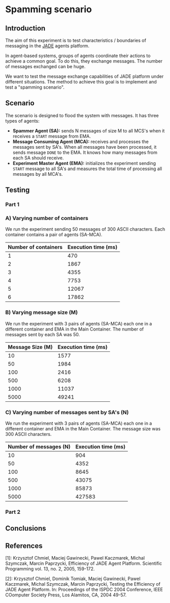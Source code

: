 # Spamming scenario

## Introduction 

The aim of this experiment is to test characteristics / boundaries of messaging in the [JADE](http://jade.tilab.com/) agents platform. 

In agent-based systems, groups of agents coordinate their actions to achieve a common goal. To do this, they exchange messages. The number of messages exchanged can be huge. 

We want to test the message exchange capabilities of JADE platform under different situations. The method to achieve this goal is to implement and test a "spamming scenario".

## Scenario

The scenario is designed to flood the system with messages. It has three types of agents:

- **Spammer Agent (SA):** sends N messages of size M to all MCS's when it receives a `START` message from EMA. 
- **Message Consuming Agent (MCA):** receives and processes the messages sent by SA's. When all messages have been processed, it sends message `DONE` to the EMA. It knows how many messages from each SA should receive. 
- **Experiment Master Agent (EMA):** initializes the experiment sending `START`  message to all SA's and measures the total time of processing all messages by all MCA's. 


## Testing

### Part 1

### A) Varying number of containers
We run the experiment sending 50 messages of 300 ASCII characters. Each container contains a pair of agents (SA-MCA).

| Number of containers 	| Execution time (ms) 	|
|----------------------	|---------------------	|
| 1                    	| 470                 	|
| 2                    	| 1867                	|
| 3                    	| 4355                	|
| 4                    	| 7753                	|
| 5                    	| 12067               	|
| 6                    	| 17862               	|


### B) Varying message size (M)

We run the experiment with 3 pairs of agents (SA-MCA) each one in a different container and EMA in the Main Container. The number of messages sent by each SA was 50.

| Message Size (M) 	| Execution time (ms) 	|
|------------------	|---------------------	|
| 10               	| 1577                	|
| 50               	| 1984                	|
| 100              	| 2416                	|
| 500              	| 6208                	|
| 1000             	| 11037               	|
| 5000             	| 49241               	|


### C) Varying number of messages sent by SA's (N)

We run the experiment with 3 pairs of agents (SA-MCA) each one in a different container and EMA in the Main Container. The message size was 300 ASCII characters.

| Number of messages (N) 	| Execution time (ms) 	|
|------------------------	|---------------------	|
| 10                     	| 904                 	|
| 50                     	| 4352                	|
| 100                    	| 8645                	|
| 500                    	| 43075               	|
| 1000                   	| 85873               	|
| 5000                   	| 427583              	|


### Part 2

## Conclusions

## References

[1]: Krzysztof Chmiel, Maciej Gawinecki, Pawel Kaczmarek, Michal Szymczak, Marcin  Paprzycki, Efficiency of JADE Agent Platform. Scientific Programming vol. 13, no. 2, 2005, 159-172.

[2]: Krzysztof Chmiel, Dominik Tomiak, Maciej Gawinecki, Pawel Kaczmarek, Michal Szymczak, Marcin  Paprzycki, Testing the Efficiency of JADE Agent Platform. In: Proceedings of the ISPDC 2004 Conference, IEEE COomputer Society Press, Los Alamitos, CA, 2004 49-57.
